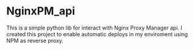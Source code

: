 # NginxPM_api

This is a simple python lib for interact with Nginx Proxy Manager api.
I created this project to enable automatic deploys in my enviroment using NPM as reverse proxy.
